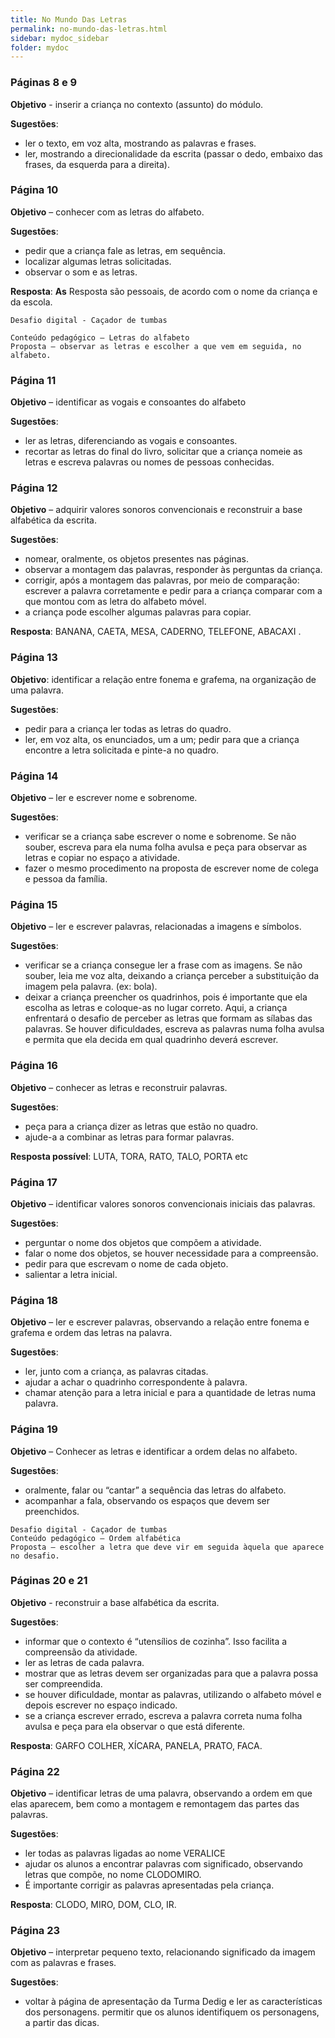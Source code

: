 ```yaml
---
title: No Mundo Das Letras
permalink: no-mundo-das-letras.html
sidebar: mydoc_sidebar
folder: mydoc
---
```



### Páginas 8 e 9  

**Objetivo** - inserir a criança no contexto (assunto) do módulo.

**Sugestões**:
*  ler o texto, em voz alta, mostrando as palavras e frases.
*  ler, mostrando a direcionalidade da escrita (passar o dedo, embaixo das frases, da esquerda para a direita).

### Página 10

**Objetivo** – conhecer com as letras do alfabeto.

**Sugestões**:
*  pedir que a criança fale as letras, em sequência.
*  localizar algumas letras solicitadas.
*  observar o som e as letras.

**Resposta**:
**As** Resposta são pessoais, de acordo com o nome da criança e da escola.

```
Desafio digital - Caçador de tumbas

Conteúdo pedagógico – Letras do alfabeto
Proposta – observar as letras e escolher a que vem em seguida, no alfabeto.
```


### Página 11

**Objetivo** – identificar as vogais e consoantes do alfabeto

**Sugestões**:
*  ler as letras, diferenciando as vogais e consoantes.
*  recortar as letras do final do livro, solicitar que a criança nomeie as letras e escreva palavras ou nomes de pessoas conhecidas.

### Página 12

**Objetivo** – adquirir valores sonoros convencionais e reconstruir a base alfabética da escrita.

**Sugestões**: 
- nomear, oralmente, os objetos presentes nas páginas.
- observar a montagem das palavras, responder às perguntas da criança.
- corrigir, após a montagem das palavras, por meio de comparação:
escrever a palavra corretamente e pedir para a criança comparar com a que montou com as letra do alfabeto móvel.
- a criança pode escolher algumas palavras para copiar.

**Resposta**: BANANA, CAETA, MESA, CADERNO, TELEFONE, ABACAXI .

### Página 13

**Objetivo**: identificar a relação entre fonema e grafema, na organização de uma palavra.

**Sugestões**:
- pedir para a criança ler todas as letras do quadro.
- ler, em voz alta, os enunciados, um a um; pedir para que a criança encontre a letra solicitada e pinte-a no quadro.

### Página 14

**Objetivo** – ler e escrever nome e sobrenome.

**Sugestões**:
- verificar se a criança sabe escrever o nome e sobrenome. Se não souber, escreva para ela numa folha avulsa e peça para observar as letras e copiar no espaço a atividade.
- fazer o mesmo procedimento na proposta de escrever nome de colega e pessoa da família.

### Página 15

**Objetivo** – ler e escrever palavras, relacionadas a imagens e símbolos.

**Sugestões**:
- verificar se a criança consegue ler a frase com as imagens. Se não souber, leia me voz alta, deixando a criança perceber a substituição da imagem pela palavra. (ex: bola).
- deixar a criança preencher os quadrinhos, pois é importante que ela escolha as letras e coloque-as no lugar correto.  Aqui, a criança enfrentará o desafio de perceber as letras que formam as sílabas das palavras. Se houver dificuldades, escreva as palavras numa folha avulsa e permita que ela decida em qual quadrinho deverá escrever.

### Página 16

**Objetivo** – conhecer as letras e reconstruir palavras.

**Sugestões**:
- peça para a criança dizer as letras que estão no quadro.
- ajude-a a combinar as letras para formar palavras. 

**Resposta possível**: LUTA, TORA, RATO, TALO, PORTA etc

### Página 17

**Objetivo** – identificar valores sonoros convencionais iniciais das palavras.

**Sugestões**: 
- perguntar o nome dos objetos que compõem a atividade. 
- falar o nome dos objetos, se houver necessidade para a compreensão.
- pedir para que escrevam o nome de cada objeto.
- salientar a letra inicial.

### Página 18

**Objetivo** – ler e escrever palavras, observando a relação entre fonema e grafema e ordem das letras na palavra.

**Sugestões**:
- ler, junto com a criança, as palavras citadas.
- ajudar a achar o quadrinho correspondente à palavra.
- chamar atenção para a letra inicial e para a quantidade de letras numa palavra.


### Página 19

**Objetivo** – Conhecer as letras e identificar a ordem delas no alfabeto.

**Sugestões**:
- oralmente, falar ou “cantar” a sequência das letras do alfabeto.
- acompanhar a fala, observando os espaços que devem ser preenchidos.

```
Desafio digital - Caçador de tumbas
Conteúdo pedagógico – Ordem alfabética
Proposta – escolher a letra que deve vir em seguida àquela que aparece no desafio. 
```

### Páginas 20 e 21

**Objetivo** -  reconstruir a base alfabética da escrita.

**Sugestões**:
- informar que o contexto é “utensílios de cozinha”. Isso facilita a compreensão da atividade.
- ler as letras de cada palavra.
- mostrar que as letras devem ser organizadas para que a palavra possa ser compreendida.
- se houver dificuldade, montar as palavras, utilizando o alfabeto móvel e depois escrever no espaço indicado.
- se a criança escrever errado, escreva a palavra correta numa folha avulsa e peça para ela observar o que está diferente.

**Resposta**: GARFO COLHER, XÍCARA, PANELA, PRATO, FACA.

### Página 22


**Objetivo** – identificar letras de uma palavra, observando a ordem em que elas aparecem, bem como a montagem e remontagem das partes das palavras. 

**Sugestões**: 
- ler todas as palavras ligadas ao nome VERALICE
- ajudar os alunos a encontrar palavras com significado, observando letras que compõe, no nome CLODOMIRO.
- É importante corrigir as palavras apresentadas pela criança.

**Resposta**: CLODO, MIRO, DOM, CLO, IR.

### Página 23

**Objetivo** – interpretar pequeno texto, relacionando significado da imagem com as palavras e frases.

**Sugestões**: 
- voltar à página de apresentação da Turma Dedig e ler as características dos personagens.
permitir que os alunos identifiquem os personagens, a partir das dicas.